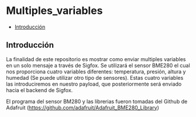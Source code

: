 Multiples_variables
=============

-	[Introducción](#introducción)

Introducción
------------
La finalidad de este repositorio es mostrar como enviar multiples variables en un solo mensaje a través de Sigfox. 
Se utilizará el sensor BME280 el cual nos proporciona cuatro variables diferentes: temperatura, presión, 
altura y humedad (Se puede utilizar otro tipo de sensores). Estas cuatro variables las introduciremos 
en nuestro payload, que posteriormente será enviado hacia el backend de Sigfox.

El programa del sensor BM280 y las librerias fueron tomadas del Github de Adafruit (https://github.com/adafruit/Adafruit_BME280_Library)
